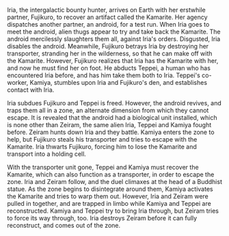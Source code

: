 <!-- Zeiram 2 (1994) -->

Iria, the intergalactic bounty hunter, arrives on Earth with her erstwhile partner, Fujikuro, to recover an artifact called the Kamarite. Her agency dispatches another partner, an android, for a test run. When Iria goes to meet the android, alien thugs appear to try and take back the Kamarite. The android mercilessly slaughters them all, against Iria's orders. Disgusted, Iria disables the android. Meanwhile, Fujikuro betrays Iria by destroying her transporter, stranding her in the wilderness, so that he can make off with the Kamarite. However, Fujikuro realizes that Iria has the Kamarite with her, and now he must find her on foot. He abducts Teppei, a human who has encountered Iria before, and has him take them both to Iria. Teppei's co-worker, Kamiya, stumbles upon Iria and Fujikuro's den, and establishes contact with Iria.

Iria subdues Fujikuro and Teppei is freed. However, the android revives, and traps them all in a zone, an alternate dimension from which they cannot escape. It is revealed that the android had a biological unit installed, which is none other than Zeiram, the same alien Iria, Teppei and Kamiya fought before. Zeiram hunts down Iria and they battle. Kamiya enters the zone to help, but Fujikuro steals his transporter and tries to escape with the Kamarite. Iria thwarts Fujikuro, forcing him to lose the Kamarite and transport into a holding cell.

With the transporter unit gone, Teppei and Kamiya must recover the Kamarite, which can also function as a transporter, in order to escape the zone. Iria and Zeiram follow, and the duel climaxes at the head of a Buddhist statue. As the zone begins to disintegrate around them, Kamiya activates the Kamarite and tries to warp them out. However, Iria and Zeiram were pulled in together, and are trapped in limbo while Kamiya and Teppei are reconstructed. Kamiya and Teppei try to bring Iria through, but Zeiram tries to force its way through, too. Iria destroys Zeiram before it can fully reconstruct, and comes out of the zone.